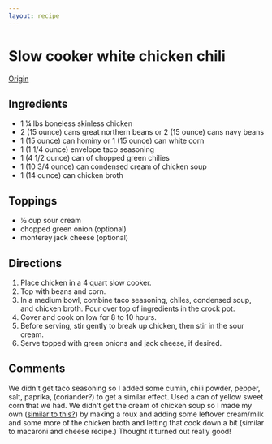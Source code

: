 ```yaml
---
layout: recipe
---
```

# Slow cooker white chicken chili

[Origin](http://www.food.com/recipe/crock-pot-white-chicken-chili-114789)

## Ingredients

 - 1 1⁄4 lbs boneless skinless chicken
 - 2 (15 ounce) cans great northern beans or 2 (15 ounce) cans navy beans
 - 1 (15 ounce) can hominy or 1 (15 ounce) can white corn
 - 1 (1 1/4 ounce) envelope taco seasoning
 - 1 (4 1/2 ounce) can of chopped green chilies
 - 1 (10 3/4 ounce) can condensed cream of chicken soup
 - 1 (14 ounce) can chicken broth

## Toppings

 - 1⁄2 cup sour cream
 - chopped green onion (optional)
 - monterey jack cheese (optional)

## Directions

1. Place chicken in a 4 quart slow cooker.
1. Top with beans and corn.
1. In a medium bowl, combine taco seasoning, chiles, condensed soup, and chicken broth. Pour over top of ingredients in the crock pot.
1. Cover and cook on low for 8 to 10 hours.
1. Before serving, stir gently to break up chicken, then stir in the sour cream.
1. Serve topped with green onions and jack cheese, if desired.

## Comments

We didn't get taco seasoning so I added some cumin, chili powder, pepper, salt, paprika, (coriander?) to get a similar effect. Used a can of yellow sweet corn that we had. We didn't get the cream of chicken soup so I made my own ([similar to this?](https://www.apinchofhealthy.com/homemade-condensed-cream-of-chicken-soup/)) by making a roux and adding some leftover cream/milk and some more of the chicken broth and letting that cook down a bit (similar to macaroni and cheese recipe.) Thought it turned out really good!
